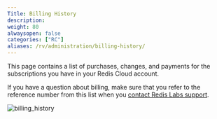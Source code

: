```yaml
---
Title: Billing History
description:
weight: 80
alwaysopen: false
categories: ["RC"]
aliases: /rv/administration/billing-history/
---
```

This page contains a list of purchases, changes, and payments for the subscriptions you have in your Redis Cloud account.

If you have a question about billing,
make sure that you refer to the reference number from this list when you [contact Redis Labs support](http://support.redislabs.com).

![billing_history](/images/rc/billing_history.png)
